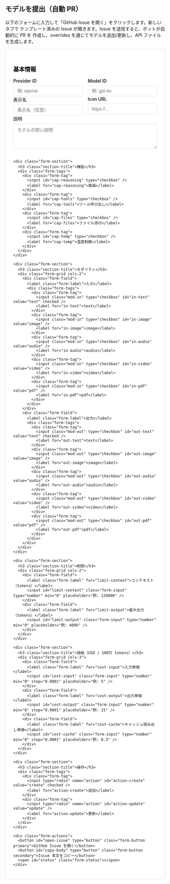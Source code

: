 ## モデルを提出（自動 PR）

以下のフォームに入力して「GitHub Issue を開く」をクリックします。新しいタブで
テンプレート済みの Issue が開きます。Issue を送信すると、ボットが自動的に PR を
作成し、overrides を通じてモデルを追加/更新し、API ファイルを生成します。

<style>
  .submit-form {
    max-width: 800px;
    margin: 0 auto;
    background: var(--md-default-bg-color, #ffffff);
    border: 1px solid var(--md-default-fg-color--lightest, #e4e4e7);
    border-radius: 8px;
    padding: 24px;
  }
  .form-section {
    margin-bottom: 32px;
  }
  .form-section:last-child {
    margin-bottom: 0;
  }
  .section-title {
    font-size: 18px;
    font-weight: 600;
    margin-bottom: 16px;
    color: var(--md-default-fg-color, #09090b);
  }
  .form-grid {
    display: grid;
    gap: 16px;
    grid-template-columns: 1fr;
  }
  @media (min-width: 640px) {
    .form-grid.cols-2 { grid-template-columns: 1fr 1fr; }
    .form-grid.cols-3 { grid-template-columns: 1fr 1fr 1fr; }
  }
  .form-field {
    display: flex;
    flex-direction: column;
    gap: 6px;
  }
  .form-label {
    font-size: 14px;
    font-weight: 500;
    color: var(--md-default-fg-color, #09090b);
  }
  .form-input, .form-textarea {
    width: 100%;
    padding: 8px 12px;
    border: 1px solid var(--md-default-fg-color--lightest, #e4e4e7);
    border-radius: 6px;
    background: var(--md-default-bg-color, #ffffff);
    font-size: 14px;
    color: var(--md-default-fg-color, #09090b);
    box-sizing: border-box;
  }
  .form-input:focus, .form-textarea:focus {
    outline: none;
    border-color: var(--md-primary-fg-color, #18181b);
    box-shadow: 0 0 0 2px var(--md-primary-fg-color--light, rgba(24, 24, 27, 0.1));
  }
  .form-textarea {
    min-height: 80px;
    resize: vertical;
  }
  .form-tags {
    display: flex;
    flex-wrap: wrap;
    gap: 8px;
  }
  .form-tag {
    position: relative;
  }
  .form-tag input {
    position: absolute;
    opacity: 0;
    pointer-events: none;
  }
  .form-tag label {
    display: inline-flex;
    align-items: center;
    padding: 6px 12px;
    border: 1px solid var(--md-default-fg-color--lightest, #e4e4e7);
    border-radius: 6px;
    background: var(--md-default-bg-color, #ffffff);
    font-size: 14px;
    font-weight: 500;
    color: var(--md-default-fg-color--light, #71717a);
    cursor: pointer;
    user-select: none;
  }
  .form-tag input:checked + label {
    background: var(--md-default-fg-color, #18181b);
    color: var(--md-default-bg-color, #ffffff);
    border-color: var(--md-default-fg-color, #18181b);
  }
  .form-actions {
    display: flex;
    gap: 12px;
    flex-wrap: wrap;
    align-items: center;
    margin-top: 32px;
  }
  .form-button {
    display: inline-flex;
    align-items: center;
    justify-content: center;
    padding: 10px 16px;
    border: 1px solid transparent;
    border-radius: 6px;
    font-size: 14px;
    font-weight: 500;
    cursor: pointer;
    text-decoration: none;
  }
  .form-button.primary {
    background: var(--md-default-fg-color, #18181b);
    color: var(--md-default-bg-color, #ffffff);
  }
  .form-button.secondary {
    background: var(--md-default-bg-color, #ffffff);
    color: var(--md-default-fg-color, #18181b);
    border-color: var(--md-default-fg-color--lightest, #e4e4e7);
  }
  .form-status {
    font-size: 14px;
    color: var(--md-default-fg-color--light, #71717a);
  }
</style>

<div id="model-submit" data-repo="basellm/llm-metadata">
  <form onsubmit="return false" class="submit-form">
    <div class="form-section">
      <h3 class="section-title">基本情報</h3>
      <div class="form-grid cols-2">
        <div class="form-field">
          <label class="form-label" for="providerId">Provider ID</label>
          <input id="providerId" class="form-input" type="text" required placeholder="例: openai" />
        </div>
        <div class="form-field">
          <label class="form-label" for="modelId">Model ID</label>
          <input id="modelId" class="form-input" type="text" required placeholder="例: gpt-4o" />
        </div>
      </div>
      <div class="form-grid cols-2">
        <div class="form-field">
          <label class="form-label" for="name">表示名</label>
          <input id="name" class="form-input" type="text" placeholder="表示名（任意）" />
        </div>
        <div class="form-field">
          <label class="form-label" for="icon">Icon URL</label>
          <input id="icon" class="form-input" type="url" placeholder="https://..." />
        </div>
      </div>
      <div class="form-field">
        <label class="form-label" for="description">説明</label>
        <textarea id="description" class="form-textarea" placeholder="モデルの短い説明"></textarea>
      </div>
    </div>

    <div class="form-section">
      <h3 class="section-title">機能</h3>
      <div class="form-tags">
        <div class="form-tag">
          <input id="cap-reasoning" type="checkbox" />
          <label for="cap-reasoning">推論</label>
        </div>
        <div class="form-tag">
          <input id="cap-tools" type="checkbox" />
          <label for="cap-tools">ツール呼び出し</label>
        </div>
        <div class="form-tag">
          <input id="cap-files" type="checkbox" />
          <label for="cap-files">ファイル添付</label>
        </div>
        <div class="form-tag">
          <input id="cap-temp" type="checkbox" />
          <label for="cap-temp">温度制御</label>
        </div>
      </div>
    </div>

    <div class="form-section">
      <h3 class="section-title">モダリティ</h3>
      <div class="form-grid cols-2">
        <div class="form-field">
          <label class="form-label">入力</label>
          <div class="form-tags">
            <div class="form-tag">
              <input class="mod-in" type="checkbox" id="in-text" value="text" checked />
              <label for="in-text">text</label>
            </div>
            <div class="form-tag">
              <input class="mod-in" type="checkbox" id="in-image" value="image" />
              <label for="in-image">image</label>
            </div>
            <div class="form-tag">
              <input class="mod-in" type="checkbox" id="in-audio" value="audio" />
              <label for="in-audio">audio</label>
            </div>
            <div class="form-tag">
              <input class="mod-in" type="checkbox" id="in-video" value="video" />
              <label for="in-video">video</label>
            </div>
            <div class="form-tag">
              <input class="mod-in" type="checkbox" id="in-pdf" value="pdf" />
              <label for="in-pdf">pdf</label>
            </div>
          </div>
        </div>
        <div class="form-field">
          <label class="form-label">出力</label>
          <div class="form-tags">
            <div class="form-tag">
              <input class="mod-out" type="checkbox" id="out-text" value="text" checked />
              <label for="out-text">text</label>
            </div>
            <div class="form-tag">
              <input class="mod-out" type="checkbox" id="out-image" value="image" />
              <label for="out-image">image</label>
            </div>
            <div class="form-tag">
              <input class="mod-out" type="checkbox" id="out-audio" value="audio" />
              <label for="out-audio">audio</label>
            </div>
            <div class="form-tag">
              <input class="mod-out" type="checkbox" id="out-video" value="video" />
              <label for="out-video">video</label>
            </div>
            <div class="form-tag">
              <input class="mod-out" type="checkbox" id="out-pdf" value="pdf" />
              <label for="out-pdf">pdf</label>
            </div>
          </div>
        </div>
      </div>
    </div>

    <div class="form-section">
      <h3 class="section-title">制限</h3>
      <div class="form-grid cols-2">
        <div class="form-field">
          <label class="form-label" for="limit-context">コンテキスト（tokens）</label>
          <input id="limit-context" class="form-input" type="number" min="0" placeholder="例: 128000" />
        </div>
        <div class="form-field">
          <label class="form-label" for="limit-output">最大出力（tokens）</label>
          <input id="limit-output" class="form-input" type="number" min="0" placeholder="例: 4096" />
        </div>
      </div>
    </div>

    <div class="form-section">
      <h3 class="section-title">価格（USD / 100万 tokens）</h3>
      <div class="form-grid cols-3">
        <div class="form-field">
          <label class="form-label" for="cost-input">入力単価</label>
          <input id="cost-input" class="form-input" type="number" min="0" step="0.0001" placeholder="例: 5" />
        </div>
        <div class="form-field">
          <label class="form-label" for="cost-output">出力単価</label>
          <input id="cost-output" class="form-input" type="number" min="0" step="0.0001" placeholder="例: 15" />
        </div>
        <div class="form-field">
          <label class="form-label" for="cost-cache">キャッシュ読み出し単価</label>
          <input id="cost-cache" class="form-input" type="number" min="0" step="0.0001" placeholder="例: 0.3" />
        </div>
      </div>
    </div>

    <div class="form-section">
      <h3 class="section-title">操作</h3>
      <div class="form-tags">
        <div class="form-tag">
          <input type="radio" name="action" id="action-create" value="create" checked />
          <label for="action-create">追加</label>
        </div>
        <div class="form-tag">
          <input type="radio" name="action" id="action-update" value="update" />
          <label for="action-update">更新</label>
        </div>
      </div>
    </div>

    <div class="form-actions">
      <button id="open-issue" type="button" class="form-button primary">GitHub Issue を開く</button>
      <button id="copy-body" type="button" class="form-button secondary">Issue 本文をコピー</button>
      <span id="status" class="form-status"></span>
    </div>

  </form>
</div>

<script>
  (function () {
    const root = document.getElementById('model-submit');
    const repo = root.getAttribute('data-repo') || 'basellm/llm-metadata';

    function value(id) { return (document.getElementById(id)?.value || '').trim(); }
    function num(id) { const v = value(id); return v ? Number(v) : undefined; }
    function checked(id) { return !!document.getElementById(id)?.checked; }
    function gather(className) {
      return Array.from(document.querySelectorAll('.' + className))
        .filter(x => x.checked)
        .map(x => x.value);
    }

    function buildPayload() {
      const providerId = value('providerId');
      const modelId = value('modelId');
      const payload = {
        schema: 'model-submission',
        action: (document.querySelector('input[name="action"]:checked')?.value || 'create'),
        providerId, modelId,
        name: value('name') || undefined,
        description: value('description') || undefined,
        reasoning: checked('cap-reasoning') || undefined,
        tool_call: checked('cap-tools') || undefined,
        attachment: checked('cap-files') || undefined,
        temperature: checked('cap-temp') || undefined,
        icon: value('icon') || undefined,
        modalities: { input: gather('mod-in'), output: gather('mod-out') },
        limit: { context: num('limit-context'), output: num('limit-output') },
        cost: { input: num('cost-input'), output: num('cost-output'), cache_read: num('cost-cache') },
      };
      const prune = (obj) => {
        if (!obj || typeof obj !== 'object') return obj;
        const out = Array.isArray(obj) ? [] : {};
        for (const [k, v] of Object.entries(obj)) {
          if (v === undefined || v === null || (Array.isArray(v) && v.length === 0)) continue;
          if (typeof v === 'object') {
            const pv = prune(v);
            if (pv === undefined || (typeof pv === 'object' && !Array.isArray(pv) && Object.keys(pv).length === 0)) continue;
            out[k] = pv;
          } else {
            out[k] = v;
          }
        }
        return out;
      };
      return prune(payload);
    }

    function buildIssue() {
      const p = buildPayload();
      const title = `[Model Submission] ${p.action === 'update' ? 'Update' : 'Create'}: ${p.providerId}/${p.modelId}`;
      const body = [
        `この Issue はウェブサイトのフォームから生成されました。ボットが PR に変換します。`,
        ``,
        `<details><summary>Payload</summary>`,
        '',
        '```json',
        JSON.stringify(p, null, 2),
        '```',
        '',
        `</details>`,
      ].join('\n');
      return { title, body };
    }

    function openIssue() {
      const { title, body } = buildIssue();
      const url = new URL(`https://github.com/${repo}/issues/new`);
      const params = new URLSearchParams({ title, body, labels: 'model-submission' });
      url.search = params.toString();
      const full = url.toString();
      if (full.length > 7500) {
        navigator.clipboard?.writeText(body);
        document.getElementById('status').textContent = '本文をコピーしました。ページが開いたら貼り付けてください。';
        const u = new URL(`https://github.com/${repo}/issues/new`);
        u.search = new URLSearchParams({ title, labels: 'model-submission' }).toString();
        window.open(u.toString(), '_blank');
      } else {
        window.open(full, '_blank');
      }
    }

    document.getElementById('open-issue').addEventListener('click', openIssue);
    document.getElementById('copy-body').addEventListener('click', function(){
      const { body } = buildIssue();
      navigator.clipboard?.writeText(body);
      document.getElementById('status').textContent = 'コピーしました';
    });
  })();
</script>

